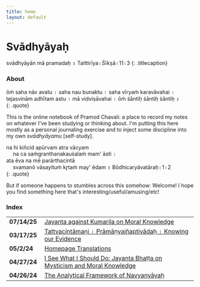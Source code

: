 ```yaml
---
title: home
layout: default
---
```


# Svādhyāyaḥ

svādhyāyān mā pramadaḥ ॥ Taittirīya।Śīkṣā।11।3 
{: .titlecaption}

### About

<div>
ōṁ saha nāv avatu । saha nau bunaktu । saha vīryaṁ karavāvahai । <br>
tejasvinām adhītam astu । mā vidviṣāvahai । ōṁ śāntiḥ śāntiḥ śāntiḥ ॥
</div>
{: .quote}

This is the online notebook of Pramod Chavali: a place to record my notes on whatever I've been studying or thinking about. I'm putting this here mostly as a personal journaling exercise and to inject some discipline into my own *svādhyāyamu* [self-study]. 

<div>
na hi kiñcid apūrvam atra vācyam <br>
&emsp; na ca saṁgranthanakauśalaṁ mam' āsti । <br>
ata ēva na mē parārthacintā <br>
&emsp; svamanō vāsayituṁ kr̥taṁ may' ēdam ॥ Bōdhicaryāvatāraḥ।1।2
</div>
{: .quote}

But if someone happens to stumbles across this somehow: Welcome! I hope you find something here that's interesting/useful/amusing/etc!

### Index
<table>
	<tr>
		<td><b>07/14/25&nbsp;</b></td>
		<td><a href="jayanta-against-kumarila-term-paper.html">Jayanta against Kumarila on Moral Knowledge</a></td>
	</tr>	<tr>
		<td><b>03/17/25&nbsp;</b></td>
		<td><a href="tcm-1.1.1.html">Tattvacintāmaṇi । Prāmāṇyajñaptivādaḥ । Knowing our Evidence</a></td>
	</tr>	
	<tr>
		<td><b>05/2/24&nbsp;</b></td>
		<td><a href="homepage_translations.html">Homepage Translations</a></td>
	</tr>
	<tr>
		<td><b>04/27/24&nbsp;</b></td>
		<td><a href="jayanta_dharma_jnyaanam.html">I See What I Should Do: Jayanta Bhaṭṭa on Mysticism and Moral Knowledge</a></td>
	</tr>
	<tr>
		<td><b>04/26/24&nbsp;</b></td>
		<td><a href="the_analytical_framework_of_navyanyaya.html">The Analytical Framework of Navyanyāyaḥ</a></td>
	</tr>
</table>
